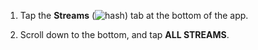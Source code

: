 1. Tap the **Streams**
   (<img src="/static/images/help/mobile-hash-icon.svg" alt="hash" class="help-center-icon"/>)
   tab at the bottom of the app.

1. Scroll down to the bottom, and tap **ALL STREAMS**.
